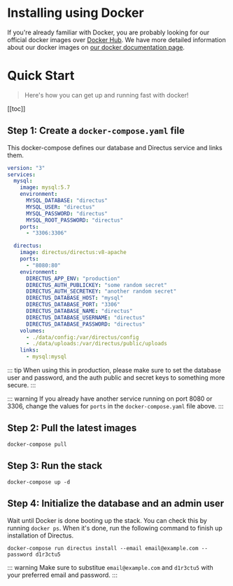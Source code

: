 # Installing using Docker

If you're already familiar with Docker, you are probably looking for our official docker images over [Docker Hub](https://hub.docker.com/r/directus/directus). We have more detailed information about our docker images on [our docker documentation page](/docker/docker.md).

# Quick Start 

> Here's how you can get up and running fast with docker!

[[toc]]

## Step 1: Create a `docker-compose.yaml` file

This docker-compose defines our database and Directus service and links them.

```yaml
version: "3"
services:
  mysql:
    image: mysql:5.7
    environment:
      MYSQL_DATABASE: "directus"
      MYSQL_USER: "directus"
      MYSQL_PASSWORD: "directus"
      MYSQL_ROOT_PASSWORD: "directus"
    ports:
      - "3306:3306"

  directus:
    image: directus/directus:v8-apache
    ports:
      - "8080:80"
    environment:
      DIRECTUS_APP_ENV: "production"
      DIRECTUS_AUTH_PUBLICKEY: "some random secret"
      DIRECTUS_AUTH_SECRETKEY: "another random secret"
      DIRECTUS_DATABASE_HOST: "mysql"
      DIRECTUS_DATABASE_PORT: "3306"
      DIRECTUS_DATABASE_NAME: "directus"
      DIRECTUS_DATABASE_USERNAME: "directus"
      DIRECTUS_DATABASE_PASSWORD: "directus"
    volumes:
      - ./data/config:/var/directus/config
      - ./data/uploads:/var/directus/public/uploads
    links:
      - mysql:mysql
```

::: tip
When using this in production, please make sure to set the database user and password, and the auth public and secret keys to something more secure.
:::

::: warning
If you already have another service running on port 8080 or 3306, change the values for `ports` in the `docker-compose.yaml` file above.
:::

## Step 2: Pull the latest images

```
docker-compose pull
```

## Step 3: Run the stack

```
docker-compose up -d
```

## Step 4: Initialize the database and an admin user

Wait until Docker is done booting up the stack. You can check this by running `docker ps`. When it's done, run the following command to finish up installation of Directus.

```
docker-compose run directus install --email email@example.com --password d1r3ctu5
```

::: warning
Make sure to substitue `email@example.com` and `d1r3ctu5` with your preferred email and password.
:::
